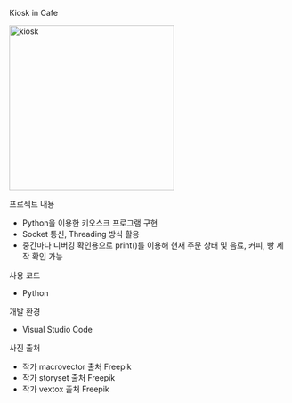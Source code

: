 Kiosk in Cafe

<img width="296" alt="kiosk" src="https://github.com/lee1234435/Transport/assets/133578714/932da754-6a3f-487e-bea2-132cd6986719">

프로젝트 내용
- Python을 이용한 키오스크 프로그램 구현
- Socket 통신, Threading 방식 활용
- 중간마다 디버깅 확인용으로 print()를 이용해 현재 주문 상태 및 음료, 커피, 빵 제작 확인 가능

사용 코드
- Python

개발 환경
- Visual Studio Code


사진 출처
- 작가 macrovector 출처 Freepik
- 작가 storyset 출처 Freepik
- 작가 vextox 출처 Freepik
